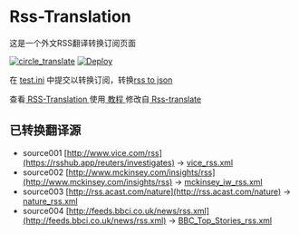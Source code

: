 # Rss-Translation

这是一个外文RSS翻译转换订阅页面 

[![circle_translate](https://github.com/maomao52/Rss-Translation/actions/workflows/circle_translate.yml/badge.svg)](https://github.com/maomao52/Rss-Translation/actions/workflows/circle_translate.yml)
[![Deploy](https://github.com/maomao52/Rss-Translation/actions/workflows/jekyll-gh-pages.yml/badge.svg)](https://github.com/maomao52/Rss-Translation/actions/workflows/jekyll-gh-pages.yml)

在 [test.ini](https://github.com/maomao52/Rss-Translation/blob/main/test.ini) 中提交以转换订阅，转换[rss to json](https://rss2json.com/)

查看[ RSS-Translation ](https://maomao52.github.io/RSS-Translation)使用[ 教程 ](https://www.tjsky.net/tutorial/644)修改自[ Rss-translate ](https://github.com/rcy1314/Rss-Translation/)

## 已转换翻译源

 - source001 [http://www.vice.com/rss](https://rsshub.app/reuters/investigates) -> [vice_rss.xml](reuters_invest_title_rss.xml)
 - source002 [http://www.mckinsey.com/insights/rss](http://www.mckinsey.com/insights/rss) -> [mckinsey_iw_rss.xml](rss/mckinsey_iw_rss.xml)
 - source003 [http://rss.acast.com/nature](http://rss.acast.com/nature) -> [nature_rss.xml](rss/nature_rss.xml)
 - source004 [http://feeds.bbci.co.uk/news/rss.xml](http://feeds.bbci.co.uk/news/rss.xml) -> [BBC_Top_Stories_rss.xml](rss/BBC_Top_Stories_rss.xml)
